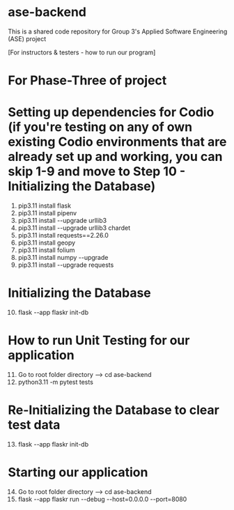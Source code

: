 # ase-backend
This is a shared code repository for Group 3's Applied Software Engineering (ASE) project

[For instructors & testers - how to run our program]

# For Phase-Three of project
# Setting up dependencies for Codio (if you're testing on any of own existing Codio environments that are already set up and working, you can skip 1-9 and move to Step 10 - Initializing the Database)
1. pip3.11 install flask
2. pip3.11 install pipenv
3. pip3.11 install --upgrade urllib3
4. pip3.11 install --upgrade urllib3 chardet
5. pip3.11 install requests==2.26.0
6. pip3.11 install geopy
7. pip3.11 install folium
8. pip3.11 install numpy --upgrade
9. pip3.11 install --upgrade requests

# Initializing the Database
10. flask --app flaskr init-db
    
# How to run Unit Testing for our application
11. Go to root folder directory --> cd ase-backend
12. python3.11 -m pytest tests

# Re-Initializing the Database to clear test data
13. flask --app flaskr init-db

# Starting our application
14. Go to root folder directory --> cd ase-backend
15. flask --app flaskr run --debug --host=0.0.0.0 --port=8080
